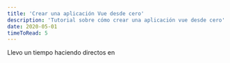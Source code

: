 ```yaml
---
title: 'Crear una aplicación Vue desde cero'
description: 'Tutorial sobre cómo crear una aplicación vue desde cero'
date: 2020-05-01
timeToRead: 5
---
```


Llevo un tiempo haciendo directos en

